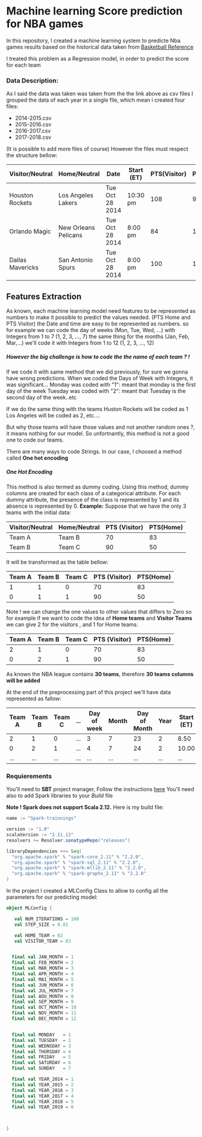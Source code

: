
# Machine learning Score prediction for NBA games

In this repository, I created a machine learning system to predicte Nba games results based on the historical data taken from
[Basketball Reference](https://www.basketball-reference.com)

I treated this problem as a Regression model, in order to predict the score for each team 

### Data Description: 
As I said the data was taken was taken from the the link above as csv files
I grouped the data of each year in a single file, which mean i created four files: 
- 2014-2015.csv 
- 2015-2016.csv
- 2016-2017.csv
- 2017-2018.csv

(It is possible to add more files of course)
However the files must respect the structure bellow: 


| Visitor/Neutral  | Home/Neutral | Date | Start (ET)|PTS(Visitor)|PTS(Home) |
| ------------- | ------------- | ------------- |------------- | ------------- | ------------- | 
Houston Rockets|Los Angeles Lakers|Tue Oct 28 2014|10:30 pm|108|90|
Orlando Magic|New Orleans Pelicans|Tue Oct 28 2014|8:00 pm|84|101|
Dallas Mavericks|San Antonio Spurs|Tue Oct 28 2014|8:00 pm|100|101|

## Features Extraction
As known, each machine learning model need features to be represented as numbers to make it possible to predict the values needed. (PTS Home and PTS Visitor)
the Date and time are easy to be represented as numbers.
so for example we can code the day of weeks (Mon, Tue, Wed, ...) with Integers from 1 to 7 (1, 2, 3, ..., 7)
the same thing for the months (Jan, Feb, Mar,...) we'll code it with Integers from 1 to 12 (1, 2, 3, ..., 12)

##### However the big challenge is how to code the the name of each team ? !
If we code it with same method that we did previously, for sure we gonna have wrong predictions.
When we coded the Days of Week with Integers, it was significant...
Monday was coded with "1": meant that monday is the first day of the week
Tuesday was coded with "2": meant that Tuesday is the second day of the week..etc

If we do the same thing with the teams
Huston Rockets will be coded as 1
Los Angeles will be coded as 2, etc....

But why those teams will have those values and not another random ones ?, it means nothing for our model.
So unfortnantly, this method is not a good one to code our teams.

There are many ways to code Strings.
In our case, I choosed a method called **One hot encoding**
##### One Hot Encoding
This method is also termed as dummy coding. Using this method, dummy columns are created for each class of a categorical attribute. For each dummy attribute, the presence of the class is represented by 1 and its absence is represented by 0.
**Example:** 
Suppose that we have the only 3 teams with the initial data: 

| Visitor/Neutral  | Home/Neutral | PTS (Visitor)|PTS(Home) |
| ------------- | ------------- | ------------- |------------- |
|Team A |Team B | 70 | 83
|Team B | Team C | 90 | 50

It will be transformed as the table bellow: 

| Team A  | Team B | Team C| PTS (Visitor)|PTS(Home) |
| ------------- | ------------- | ------------- |------------- |------------- |
|1 |1 | 0 | 70 | 83
|0 | 1 | 1 | 90|50

Note ! 
we can change the one values to other values that differs to Zero
so for example if we want to code the idea of **Home teams** and **Visitor Teams**
we can give 2 for the visitors , and 1 for Home teams: 

| Team A  | Team B | Team C| PTS (Visitor)|PTS(Home) |
| ------------- | ------------- | ------------- |------------- |------------- |
|2 |1 | 0 | 70 | 83
|0 | 2 | 1 | 90|50

As known the NBA league contains **30 teams**, therefore **30 teams columns will be added**

At the end of the preprocessing part of this project we'll have data represented as fallow: 




| Team A  | Team B | Team C|...| Day of week|Month |Day of Month	| Year|	Start (ET) |PTS (Visitor)|PTS(Home) |Pr(Visitor)|Pr(Home)
| ------------- | ------------- | ------------- |------------- |------------- |------------- |------------- | ------------- | ------------- |------------- |------------- |------------- |------------- |
|2 |1 | 0 |...|3|7 |23 | 2 |8.50 | 90 |78| 1 | 0
|0 |2 | 1 |...|4|7 |24 | 2 |10.00 | 80 |102| 0 | 1
|... |...|...|...|... |...|...|...|... |...|...|...|...|

### Requierements
You'll need to **SBT** project manager, Follow the instructions  [here](https://www.scala-sbt.org/1.0/docs/Setup.html)
You'll need also to add Spark libraries to your *Build* file

**Note ! Spark does not support Scala 2.12.**
Here is my build file: 

```scala
name := "Spark-trainnings"

version := "1.0"
scalaVersion := "2.11.12"
resolvers += Resolver.sonatypeRepo("releases")

libraryDependencies ++= Seq(
  "org.apache.spark" % "spark-core_2.11" % "2.2.0",
  "org.apache.spark" % "spark-sql_2.11" % "2.2.0",
  "org.apache.spark" % "spark-mllib_2.11" % "2.2.0",
  "org.apache.spark" % "spark-graphx_2.11" % "2.2.0"
)
```


In the project I created a MLConfig Class to allow to config all the parameters for our predicting model: 
```scala
object MLConfig {

   val NUM_ITERATIONS = 100
   val STEP_SIZE = 0.01

   val HOME_TEAM = 82
   val VISITOR_TEAM = 83


  final val JAN_MONTH = 1
  final val FEB_MONTH = 2
  final val MAR_MONTH = 3
  final val APR_MONTH = 4
  final val MAI_MONTH = 5
  final val JUN_MONTH = 6
  final val JUL_MONTH = 7
  final val AOU_MONTH = 8
  final val SEP_MONTH = 9
  final val OCT_MONTH = 10
  final val NOV_MONTH = 11
  final val DEC_MONTH = 12


  final val MONDAY   = 1
  final val TUESDAY  = 2
  final val WEDNSDAY = 3
  final val THURSDAY = 4
  final val FRIDAY   = 5
  final val SATURDAY = 6
  final val SUNDAY   = 7

  final val YEAR_2014 = 1
  final val YEAR_2015 = 2
  final val YEAR_2016 = 3
  final val YEAR_2017 = 4
  final val YEAR_2018 = 5
  final val YEAR_2019 = 6



}

```




